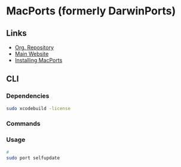 # MacPorts (formerly DarwinPorts)

## Links

- [Org. Repository](https://github.com/macports/)
- [Main Website](https://macports.org/)
- [Installing MacPorts](https://macports.org/install.php)

## CLI

### Dependencies

```sh
sudo xcodebuild -license
```

### Commands

### Usage

```sh
#
sudo port selfupdate
```

<!-- ### Issues -->

<!-- #### TBD

```log
Error: Insufficient privileges to write to MacPorts install prefix.
```

TODO
-->
